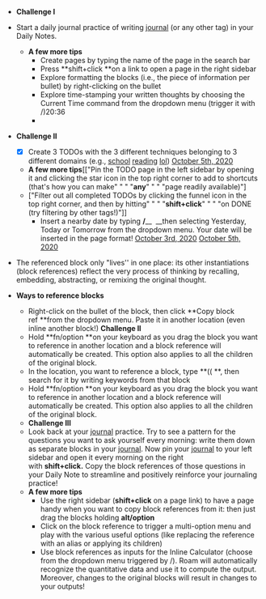 - **Challenge I**
- Start a daily journal practice of writing [journal](<journal.md>) (or any other tag) in your Daily Notes.
    - **A few more tips**
        - Create pages by typing the name of the page in the search bar
        - Press **shift+click **on a link to open a page in the right sidebar
        - Explore formatting the blocks (i.e., the piece of information per bullet) by right-clicking on the bullet
        - Explore time-stamping your written thoughts by choosing the Current Time command from the dropdown menu (trigger it with /)20:36
        - 
- **Challenge II**
    - [x] Create 3 TODOs with the 3 different techniques belonging to 3 different domains (e.g., [school](<school.md>) [reading](<reading.md>) [lol](<lol.md>)) [October 5th, 2020](<October 5th, 2020.md>)
    - **A few more tips**[["Pin the TODO page in the left sidebar by opening it and clicking the star icon in the top right corner to add to shortcuts (that's how you can make" " " "__any__" " " "page readily available)"] 
    - ["Filter out all completed TODOs by clicking the funnel icon in the top right corner, and then by hitting" " " "**shift+click**" " " "on DONE (try filtering by other tags!)"]]
        - Insert a nearby date by typing **/**__  __then selecting Yesterday, Today or Tomorrow from the dropdown menu. Your date will be inserted in the page format! [October 3rd, 2020](<October 3rd, 2020.md>) [October 5th, 2020](<October 5th, 2020.md>)

- The referenced block only "lives'' in one place: its other instantiations (block references) reflect the very process of thinking by recalling, embedding, abstracting, or remixing the original thought.
- **Ways to reference blocks**
    - Right-click on the bullet of the block, then click **Copy block ref **from the dropdown menu. Paste it in another location (even inline another block!) **Challenge II**
    - Hold **fn/option **on your keyboard as you drag the block you want to reference in another location and a block reference will automatically be created. This option also applies to all the children of the original block.
    - In the location, you want to reference a block, type **(( **, then search for it by writing keywords from that block
    - Hold **fn/option **on your keyboard as you drag the block you want to reference in another location and a block reference will automatically be created. This option also applies to all the children of the original block.
    - **Challenge III**
    - Look back at your [journal](<journal.md>) practice. Try to see a pattern for the questions you want to ask yourself every morning: write them down as separate blocks in your [journal](<journal.md>). Now pin your [journal](<journal.md>) to your left sidebar and open it every morning on the right with **shift+click.** Copy the block references of those questions in your Daily Note to streamline and positively reinforce your journaling practice!
    - **A few more tips**
        - Use the right sidebar (**shift+click** on a page link) to have a page handy when you want to copy block references from it: then just drag the blocks holding **alt/option**
        - Click on the block reference to trigger a multi-option menu and play with the various useful options (like replacing the reference with an alias or applying its children)
        - Use block references as inputs for the Inline Calculator (choose from the dropdown menu triggered by /). Roam will automatically recognize the quantitative data and use it to compute the output. Moreover, changes to the original blocks will result in changes to your outputs!
